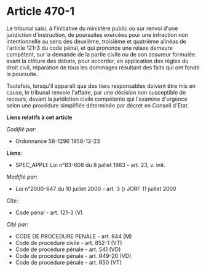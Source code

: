 # Article 470-1

Le tribunal saisi, à l'initiative du ministère public ou sur renvoi d'une juridiction d'instruction, de poursuites exercées
pour une infraction non intentionnelle au sens des deuxième, troisième et quatrième alinéas de l'article 121-3 du code pénal,
et qui prononce une relaxe demeure compétent, sur la demande de la partie civile ou de son assureur formulée avant la clôture
des débats, pour accorder, en application des règles du droit civil, réparation de tous les dommages résultant des faits qui
ont fondé la poursuite. 

Toutefois, lorsqu'il apparaît que des tiers responsables doivent être mis en cause, le tribunal renvoie l'affaire, par une
décision non susceptible de recours, devant la juridiction civile compétente qui l'examine d'urgence selon une procédure
simplifiée déterminée par décret en Conseil d'Etat.

**Liens relatifs à cet article**

_Codifié par_:

  - Ordonnance 58-1296 1958-12-23

**Liens**:

  - SPEC_APPLI: Loi n°83-608 du 8 juillet 1983 - art. 23, v. init.

_Modifié par_:

  - Loi n°2000-647 du 10 juillet 2000 - art. 3 () JORF 11 juillet 2000

_Cite_:

  - Code pénal - art. 121-3 (V)

_Cité par_:

  - CODE DE PROCEDURE PENALE - art. 844 (M)
  - Code de procédure civile - art. 852-1 (VT)
  - Code de procédure pénale - art. 541 (VD)
  - Code de procédure pénale - art. R49-20 (VD)
  - Code de procédure pénale - art. R50 (VT)
